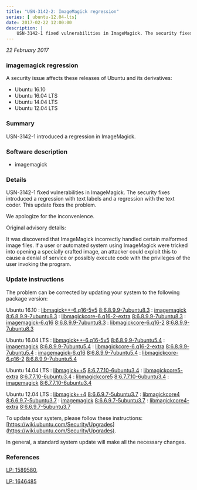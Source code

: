 ```yaml
---
title: "USN-3142-2: ImageMagick regression"
series: [ ubuntu-12.04-lts]
date: 2017-02-22 12:00:00
description: |
    USN-3142-1 fixed vulnerabilities in ImageMagick. The security fixes introduced a regression with text labels and a regression with the text coder. This update fixes the problem.
--- 
```

 
 

*22 February 2017*

### imagemagick regression

A security issue affects these releases of Ubuntu and its derivatives:

* Ubuntu 16.10
* Ubuntu 16.04 LTS
* Ubuntu 14.04 LTS
* Ubuntu 12.04 LTS

### Summary

USN-3142-1 introduced a regression in ImageMagick. 

### Software description

* imagemagick 

### Details

USN-3142-1 fixed vulnerabilities in ImageMagick. The security fixes introduced a regression with text labels and a regression with the text coder. This update fixes the problem.

We apologize for the inconvenience.

Original advisory details:

 It was discovered that ImageMagick incorrectly handled certain malformed image files. If a user or automated system using ImageMagick were tricked into opening a specially crafted image, an attacker could exploit this to cause a denial of service or possibly execute code with the privileges of the user invoking the program. 

### Update instructions

The problem can be corrected by updating your system to the following package version:

Ubuntu 16.10
 : [libmagick++-6.q16-5v5](https://launchpad.net/ubuntu/+source/imagemagick) <span> [8:6.8.9.9-7ubuntu8.3](https://launchpad.net/ubuntu/+source/imagemagick/8:6.8.9.9-7ubuntu8.3) </span> 
 : [imagemagick](https://launchpad.net/ubuntu/+source/imagemagick) <span> [8:6.8.9.9-7ubuntu8.3](https://launchpad.net/ubuntu/+source/imagemagick/8:6.8.9.9-7ubuntu8.3) </span> 
 : [libmagickcore-6.q16-2-extra](https://launchpad.net/ubuntu/+source/imagemagick) <span> [8:6.8.9.9-7ubuntu8.3](https://launchpad.net/ubuntu/+source/imagemagick/8:6.8.9.9-7ubuntu8.3) </span> 
 : [imagemagick-6.q16](https://launchpad.net/ubuntu/+source/imagemagick) <span> [8:6.8.9.9-7ubuntu8.3](https://launchpad.net/ubuntu/+source/imagemagick/8:6.8.9.9-7ubuntu8.3) </span> 
 : [libmagickcore-6.q16-2](https://launchpad.net/ubuntu/+source/imagemagick) <span> [8:6.8.9.9-7ubuntu8.3](https://launchpad.net/ubuntu/+source/imagemagick/8:6.8.9.9-7ubuntu8.3) </span> 

Ubuntu 16.04 LTS
 : [libmagick++-6.q16-5v5](https://launchpad.net/ubuntu/+source/imagemagick) <span> [8:6.8.9.9-7ubuntu5.4](https://launchpad.net/ubuntu/+source/imagemagick/8:6.8.9.9-7ubuntu5.4) </span> 
 : [imagemagick](https://launchpad.net/ubuntu/+source/imagemagick) <span> [8:6.8.9.9-7ubuntu5.4](https://launchpad.net/ubuntu/+source/imagemagick/8:6.8.9.9-7ubuntu5.4) </span> 
 : [libmagickcore-6.q16-2-extra](https://launchpad.net/ubuntu/+source/imagemagick) <span> [8:6.8.9.9-7ubuntu5.4](https://launchpad.net/ubuntu/+source/imagemagick/8:6.8.9.9-7ubuntu5.4) </span> 
 : [imagemagick-6.q16](https://launchpad.net/ubuntu/+source/imagemagick) <span> [8:6.8.9.9-7ubuntu5.4](https://launchpad.net/ubuntu/+source/imagemagick/8:6.8.9.9-7ubuntu5.4) </span> 
 : [libmagickcore-6.q16-2](https://launchpad.net/ubuntu/+source/imagemagick) <span> [8:6.8.9.9-7ubuntu5.4](https://launchpad.net/ubuntu/+source/imagemagick/8:6.8.9.9-7ubuntu5.4) </span> 

Ubuntu 14.04 LTS
 : [libmagick++5](https://launchpad.net/ubuntu/+source/imagemagick) <span> [8:6.7.7.10-6ubuntu3.4](https://launchpad.net/ubuntu/+source/imagemagick/8:6.7.7.10-6ubuntu3.4) </span> 
 : [libmagickcore5-extra](https://launchpad.net/ubuntu/+source/imagemagick) <span> [8:6.7.7.10-6ubuntu3.4](https://launchpad.net/ubuntu/+source/imagemagick/8:6.7.7.10-6ubuntu3.4) </span> 
 : [libmagickcore5](https://launchpad.net/ubuntu/+source/imagemagick) <span> [8:6.7.7.10-6ubuntu3.4](https://launchpad.net/ubuntu/+source/imagemagick/8:6.7.7.10-6ubuntu3.4) </span> 
 : [imagemagick](https://launchpad.net/ubuntu/+source/imagemagick) <span> [8:6.7.7.10-6ubuntu3.4](https://launchpad.net/ubuntu/+source/imagemagick/8:6.7.7.10-6ubuntu3.4) </span> 

Ubuntu 12.04 LTS
 : [libmagick++4](https://launchpad.net/ubuntu/+source/imagemagick) <span> [8:6.6.9.7-5ubuntu3.7](https://launchpad.net/ubuntu/+source/imagemagick/8:6.6.9.7-5ubuntu3.7) </span> 
 : [libmagickcore4](https://launchpad.net/ubuntu/+source/imagemagick) <span> [8:6.6.9.7-5ubuntu3.7](https://launchpad.net/ubuntu/+source/imagemagick/8:6.6.9.7-5ubuntu3.7) </span> 
 : [imagemagick](https://launchpad.net/ubuntu/+source/imagemagick) <span> [8:6.6.9.7-5ubuntu3.7](https://launchpad.net/ubuntu/+source/imagemagick/8:6.6.9.7-5ubuntu3.7) </span> 
 : [libmagickcore4-extra](https://launchpad.net/ubuntu/+source/imagemagick) <span> [8:6.6.9.7-5ubuntu3.7](https://launchpad.net/ubuntu/+source/imagemagick/8:6.6.9.7-5ubuntu3.7) </span> 

To update your system, please follow these instructions: [https://wiki.ubuntu.com/Security/Upgrades](https://wiki.ubuntu.com/Security/Upgrades).

In general, a standard system update will make all the necessary changes. 

### References

 
 [LP: 1589580](https://launchpad.net/bugs/1589580), 

 [LP: 1646485](https://launchpad.net/bugs/1646485)
 

